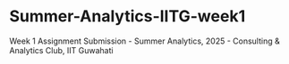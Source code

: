 # Summer-Analytics-IITG-week1
Week 1 Assignment Submission - Summer Analytics, 2025 - Consulting &amp; Analytics Club, IIT Guwahati
